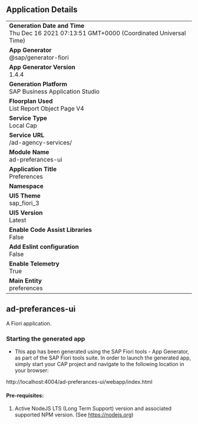 ## Application Details
|               |
| ------------- |
|**Generation Date and Time**<br>Thu Dec 16 2021 07:13:51 GMT+0000 (Coordinated Universal Time)|
|**App Generator**<br>@sap/generator-fiori|
|**App Generator Version**<br>1.4.4|
|**Generation Platform**<br>SAP Business Application Studio|
|**Floorplan Used**<br>List Report Object Page V4|
|**Service Type**<br>Local Cap|
|**Service URL**<br>/ad-agency-services/
|**Module Name**<br>ad-preferances-ui|
|**Application Title**<br>Preferences|
|**Namespace**<br>|
|**UI5 Theme**<br>sap_fiori_3|
|**UI5 Version**<br>Latest|
|**Enable Code Assist Libraries**<br>False|
|**Add Eslint configuration**<br>False|
|**Enable Telemetry**<br>True|
|**Main Entity**<br>preferences|

## ad-preferances-ui

A Fiori application.

### Starting the generated app

-   This app has been generated using the SAP Fiori tools - App Generator, as part of the SAP Fiori tools suite.  In order to launch the generated app, simply start your CAP project and navigate to the following location in your browser:

http://localhost:4004/ad-preferances-ui/webapp/index.html

#### Pre-requisites:

1. Active NodeJS LTS (Long Term Support) version and associated supported NPM version.  (See https://nodejs.org)


